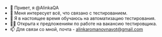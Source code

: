 - 👋 Привет, я @AlinkaQA
- 👀 Меня интересует всё, что связано с тестированием.
- 🌱 Я в настоящее время обучаюсь на автоматизацию тестирования.
- 👩‍💻 Открыта к предложениям по работе на вакансию тестировщика.
- 📫 Для связи со мной, почта - alinkaromanovnavot@gmail.com
